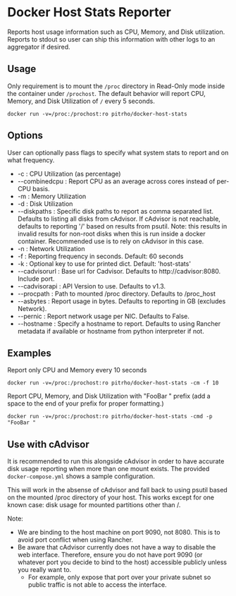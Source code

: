 # Docker Host Stats Reporter
Reports host usage information such as CPU, Memory, and Disk utilization.
Reports to stdout so user can ship this information with other logs to an
aggregator if desired.

## Usage
Only requirement is to mount the `/proc` directory in Read-Only mode inside the
container under `/prochost`. The default behavior will report CPU, Memory, and
Disk Utilization of `/` every 5 seconds.

    docker run -v=/proc:/prochost:ro pitrho/docker-host-stats

## Options
User can optionally pass flags to specify what system stats to report and
on what frequency.

* -c              : CPU Utilization (as percentage)
* --combinedcpu   : Report CPU as an average across cores instead of per-CPU basis.
* -m              : Memory Utilization
* -d              : Disk Utilization
* --diskpaths     : Specific disk paths to report as comma separated list.
                    Defaults to listing all disks from cAdvisor.
                    If cAdvisor is not reachable, defaults to reporting '/'
                    based on results from psutil.
                    Note: this results in invalid results for non-root disks
                    when this is run inside a docker container. Recommended use
                    is to rely on cAdvisor in this case.
* -n              : Network Utilization
* -f              : Reporting frequency in seconds. Default: 60 seconds
* -k              : Optional key to use for printed dict. Default: 'host-stats'
* --cadvisorurl   : Base url for Cadvisor. Defaults to http://cadvisor:8080. Include port.
* --cadvisorapi   : API Version to use. Defaults to v1.3.
* --procpath      : Path to mounted /proc directory. Defaults to /proc_host
* --asbytes       : Report usage in bytes. Defaults to reporting in GB (excludes Network).
* --pernic        : Report network usage per NIC. Defaults to False.
* --hostname      : Specify a hostname to report. Defaults to using Rancher
                    metadata if available or hostname from python interpreter if not.

## Examples

Report only CPU and Memory every 10 seconds

    docker run -v=/proc:/prochost:ro pitrho/docker-host-stats -cm -f 10

Report CPU, Memory, and Disk Utilization with "FooBar " prefix (add a space
to the end of your prefix for proper formatting.)

    docker run -v=/proc:/prochost:ro pitrho/docker-host-stats -cmd -p "FooBar "

## Use with cAdvisor

It is recommended to run this alongside cAdvisor in order to have accurate
disk usage reporting when more than one mount exists. The provided
`docker-compose.yml` shows a sample configuration.

This will work in the absense of cAdvisor and fall back to using psutil based
on the mounted /proc directory of your host. This works except for one known
case: disk usage for mounted partitions other than /.

Note:
* We are binding to the host machine on port 9090, not 8080. This is to avoid
port conflict when using Rancher.
* Be aware that cAdvisor currently does not have a way to disable the web
interface. Therefore, ensure you do not have port 9090 (or whatever port you
decide to bind to the host) accessible publicly unless you really want to.
    * For example, only expose that port over your private subnet so public
    traffic is not able to access the interface.
